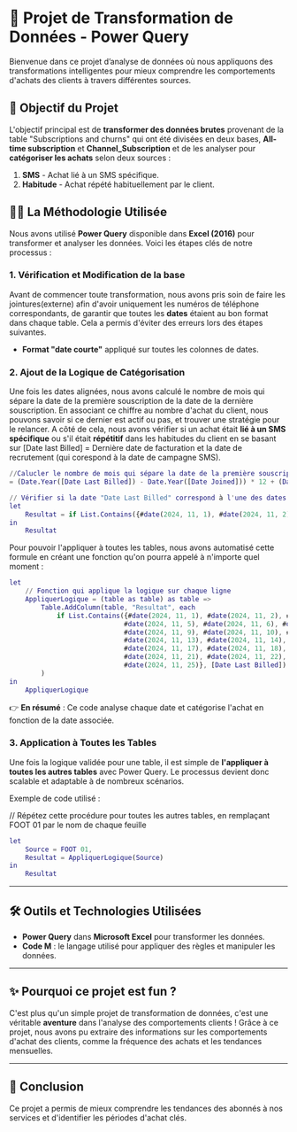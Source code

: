 # 🎯 Projet de Transformation de Données - Power Query

Bienvenue dans ce projet d’analyse de données où nous appliquons des transformations intelligentes pour mieux comprendre les comportements d'achats des clients à travers différentes sources.

## 🌱 Objectif du Projet

L'objectif principal est de **transformer des données brutes** provenant de la table "Subscriptions and churns" qui ont été divisées en deux bases, **All-time subscription** et **Channel_Subscription** et de les analyser pour **catégoriser les achats** selon deux sources :
1. **SMS** - Achat lié à un SMS spécifique.
2. **Habitude** - Achat répété habituellement par le client.

## 🧑‍💻 La Méthodologie Utilisée

Nous avons utilisé **Power Query** disponible dans **Excel (2016)** pour transformer et analyser les données. Voici les étapes clés de notre processus :

### 1. **Vérification et Modification de la base**

Avant de commencer toute transformation, nous avons pris soin de faire les jointures(externe) afin d'avoir uniquement les numéros de téléphone correspondants, de garantir que toutes les **dates** étaient au bon format dans chaque table. Cela a permis d'éviter des erreurs lors des étapes suivantes.

- **Format "date courte"** appliqué sur toutes les colonnes de dates.

### 2. **Ajout de la Logique de Catégorisation**

Une fois les dates alignées, nous avons calculé le nombre de mois qui sépare la date de la première souscription de la date de la dernière souscription. En associant ce chiffre au nombre d'achat du client, nous pouvons savoir si ce dernier est actif ou pas, et trouver une stratégie pour le relancer.
A côté de cela, nous avons vérifier si un achat était **lié à un SMS spécifique** ou s'il était **répétitif** dans les habitudes du client en se basant sur [Date last Billed] = Dernière date de facturation et la date de recrutement (qui corespond à la date de campagne SMS).

```m
//Calucler le nombre de mois qui sépare la date de la première souscription de la date de la dernière souscription
= (Date.Year([Date Last Billed]) - Date.Year([Date Joined])) * 12 + (Date.Month([Date Last Billed]) - Date.Month([Date Joined]))
```

```m
// Vérifier si la date "Date Last Billed" correspond à l'une des dates de campagne SMS afin de savoir la source d'achat:
let
    Resultat = if List.Contains({#date(2024, 11, 1), #date(2024, 11, 2), #date(2024, 11, 3), #date(2024, 11, 4), #date(2024, 11, 5), #date(2024, 11, 6), #date(2024, 11, 7), #date(2024, 11, 8), #date(2024, 11, 9), #date(2024, 11, 10), #date(2024, 11, 11), #date(2024, 11, 12), #date(2024, 11, 13), #date(2024, 11, 14), #date(2024, 11, 15), #date(2024, 11, 16), #date(2024, 11, 17), #date(2024, 11, 18), #date(2024, 11, 19), #date(2024, 11, 20), #date(2024, 11, 21), #date(2024, 11, 22), #date(2024, 11, 23), #date(2024, 11, 24), #date(2024, 11, 25)}, [Date Last Billed]) then "SMS" else "Habitude"
in
    Resultat
```


Pour pouvoir l'appliquer à toutes les tables, nous avons automatisé cette formule en créant une fonction qu'on pourra appelé à n'importe quel moment :
```m
let
    // Fonction qui applique la logique sur chaque ligne
    AppliquerLogique = (table as table) as table =>
        Table.AddColumn(table, "Resultat", each 
            if List.Contains({#date(2024, 11, 1), #date(2024, 11, 2), #date(2024, 11, 3), #date(2024, 11, 4), 
                             #date(2024, 11, 5), #date(2024, 11, 6), #date(2024, 11, 7), #date(2024, 11, 8), 
                             #date(2024, 11, 9), #date(2024, 11, 10), #date(2024, 11, 11), #date(2024, 11, 12), 
                             #date(2024, 11, 13), #date(2024, 11, 14), #date(2024, 11, 15), #date(2024, 11, 16), 
                             #date(2024, 11, 17), #date(2024, 11, 18), #date(2024, 11, 19), #date(2024, 11, 20), 
                             #date(2024, 11, 21), #date(2024, 11, 22), #date(2024, 11, 23), #date(2024, 11, 24), 
                             #date(2024, 11, 25)}, [Date Last Billed]) then "SMS" else "Habitude"
        )
in
    AppliquerLogique
```

👉 **En résumé** : Ce code analyse chaque date et catégorise l'achat en fonction de la date associée.


### 3. **Application à Toutes les Tables**

Une fois la logique validée pour une table, il est simple de **l'appliquer à toutes les autres tables** avec Power Query. Le processus devient donc scalable et adaptable à de nombreux scénarios.

Exemple de code utilisé :

// Répétez cette procédure pour toutes les autres tables, en remplaçant FOOT 01 par le nom de chaque feuille
```m
let
    Source = FOOT 01,
    Resultat = AppliquerLogique(Source)
in
    Resultat
```



---

## 🛠️ Outils et Technologies Utilisées

- **Power Query** dans **Microsoft Excel** pour transformer les données.
- **Code M** : le langage utilisé pour appliquer des règles et manipuler les données.

 
---

## ✨ Pourquoi ce projet est fun ?

C'est plus qu'un simple projet de transformation de données, c'est une véritable **aventure** dans l'analyse des comportements clients ! Grâce à ce projet, nous avons pu extraire des informations sur les comportements d'achat des clients, comme la fréquence des achats et les tendances mensuelles.


---

## 📝 Conclusion

Ce projet a permis de mieux comprendre les tendances des abonnés à nos services et d'identifier les périodes d'achat clés.
